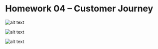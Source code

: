# Homework 04 – Customer Journey

![alt text](https://github.com/kittipanpip/BADS7105/blob/main/Homework%2004%20%E2%80%93%20Customer%20Journey/Customer%20Journey%201.png)

![alt text](https://github.com/kittipanpip/BADS7105/blob/main/Homework%2004%20%E2%80%93%20Customer%20Journey/Customer%20Journey%202.png)

![alt text](https://github.com/kittipanpip/BADS7105/blob/main/Homework%2004%20%E2%80%93%20Customer%20Journey/Customer%20Journey%203.png)


